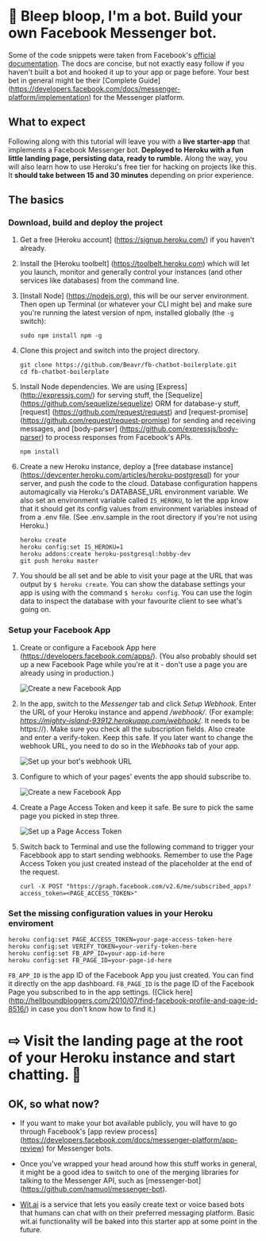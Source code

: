 # 🤖 Bleep bloop, I'm a bot. Build your own Facebook Messenger bot.

Some of the code snippets were taken from Facebook's [official documentation](https://developers.facebook.com/docs/messenger-platform/quickstart). The docs are concise, but not exactly easy follow if you haven't built a bot and hooked it up to your app or page before. Your best bet in general might be their [Complete Guide] (https://developers.facebook.com/docs/messenger-platform/implementation) for the Messenger platform.


## What to expect

Following along with this tutorial will leave you with a **live starter-app** that implements a Facebook Messenger bot. **Deployed to Heroku with a fun little landing page, persisting data, ready to rumble.** Along the way, you will also learn how to use Heroku's free tier for hacking on projects like this. It **should take between 15 and 30 minutes** depending on prior experience.


## The basics

### Download, build and deploy the project

1. Get a free [Heroku account] (https://signup.heroku.com/) if you haven't already.

2. Install the [Heroku toolbelt] (https://toolbelt.heroku.com) which will let you launch, monitor and generally control your instances (and other services like databases) from the command line.

3. [Install Node]  (https://nodejs.org), this will be our server environment. Then open up Terminal (or whatever your CLI might be) and make sure you're running the latest version of npm, installed globally (the ```-g``` switch):

    ```
    sudo npm install npm -g
    ```

4. Clone this project and switch into the project directory.

    ```
    git clone https://github.com/Beavr/fb-chatbot-boilerplate.git
    cd fb-chatbot-boilerplate
    ```

5. Install Node dependencies. We are using [Express] (http://expressjs.com/) for serving stuff, the [Sequelize] (https://github.com/sequelize/sequelize) ORM for database-y stuff, [request] (https://github.com/request/request) and [request-promise] (https://github.com/request/request-promise) for sending and receiving messages, and [body-parser] (https://github.com/expressjs/body-parser) to process responses from Facebook's APIs.

    ```
    npm install
    ```

6. Create a new Heroku instance, deploy a [free database instance] (https://devcenter.heroku.com/articles/heroku-postgresql) for your server, and push the code to the cloud.  Database configuration happens automagically via Heroku's DATABASE_URL environment variable. We also set an environment variable called ```IS_HEROKU```, to let the app know that it should get its config values from environment variables instead of from a .env file. (See .env.sample in the root directory if you're not using Heroku.)

    ```
    heroku create
    heroku config:set IS_HEROKU=1
    heroku addons:create heroku-postgresql:hobby-dev
    git push heroku master
    ```  

7. You should be all set and be able to visit your page at the URL that was output by ```$ heroku create```. You can show the database settings your app is using with the command ```$ heroku config```. You can use the login data to inspect the database with your favourite client to see what's going on.


### Setup your Facebook App

1. Create or configure a Facebook App here (https://developers.facebook.com/apps/). (You also probably should set up a new Facebook Page while you're at it - don't use a page you are already using in production.)

    ![Create a new Facebook App](/public/img/documentation-img/create_new_app.png)

2. In the app, switch to the *Messenger* tab and click *Setup Webhook*. Enter the URL of your Heroku instance and append */webhook/*. (For example: *https://mighty-island-93912.herokuapp.com/webhook/*. It needs to be https://). Make sure you check all the subscription fields. Also create and enter a verify-token. Keep this safe. If you later want to change the webhook URL, you need to do so in the *Webhooks* tab of your app.

    ![Set up your bot's webhook URL](/public/img/documentation-img/webhook_subscription_1.png)

3. Configure to which of your pages' events the app should subscribe to.

    ![Create a new Facebook App](/public/img/documentation-img/webhook_subscription_2.png)

4. Create a Page Access Token and keep it safe. Be sure to pick the same page you picked in step three.

    ![Set up a Page Access Token](/public/img/documentation-img/create_access_token.png)

5. Switch back to Terminal and use the following command to trigger your Facebbook app to start sending webhooks. Remember to use the Page Access Token you just created instead of the placeholder at the end of the request. 

    ```
    curl -X POST "https://graph.facebook.com/v2.6/me/subscribed_apps?access_token=<PAGE_ACCESS_TOKEN>"
    ```

### Set the missing configuration values in your Heroku enviroment

```
heroku config:set PAGE_ACCESS_TOKEN=your-page-access-token-here
heroku config:set VERIFY_TOKEN=your-verify-token-here
heroku config:set FB_APP_ID=your-app-id-here
heroku config:set FB_PAGE_ID=your-page-id-here
```

```FB_APP_ID``` is the app ID of the Facebook App you just created. You can find it directly on the app dashboard. ```FB_PAGE_ID``` is the page ID of the Facebook Page you subscribed to in the app settings. ([Click here] (http://hellboundbloggers.com/2010/07/find-facebook-profile-and-page-id-8516/) in case you don't know how to find it.)

# ⇨ Visit the landing page at the root of your Heroku instance and start chatting. 🤖

## OK, so what now?

* If you want to make your bot available publicly, you will have to go through Facebook's [app review process] (https://developers.facebook.com/docs/messenger-platform/app-review) for Messenger bots.

* Once you've wrapped your head around how this stuff works in general, it might be a good idea to switch to one of the merging libraries for talking to the Messenger API, such as [messenger-bot] (https://github.com/namuol/messenger-bot).

* [Wit.ai](https://wit.ai) is a service that lets you easily create text or voice based bots that humans can chat with on their preferred messaging platform. Basic wit.ai functionality will be baked into this starter app at some point in the future.

